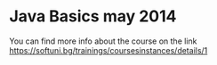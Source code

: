 Java Basics may 2014
=========================================================
You can find more info about the course on the link https://softuni.bg/trainings/coursesinstances/details/1